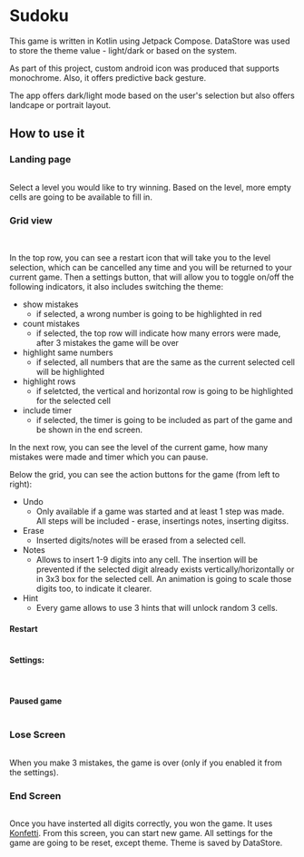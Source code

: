 # Sudoku
This game is written in Kotlin using Jetpack Compose. DataStore was used to store the theme value - light/dark or based on the system.

As part of this project, custom android icon was produced that supports monochrome. Also, it offers predictive back gesture.

The app offers dark/light mode based on the user's selection but also offers landcape or portrait layout.

## How to use it
### Landing page
<img src="./screenshots/dark-mode-starting-screen.png" style="height: '500px';"  alt=""/>

Select a level you would like to try winning. Based on the level, more empty cells are going to be available to fill in.

### Grid view
<img src="./screenshots/dark-mode-grid-view.png" style="height: '500px';"  alt="" />
<img src="./screenshots/light-mode-grid-view.png" style="height: '500px';"  alt=""/>

In the top row, you can see a restart icon that will take you to the level selection, which can be cancelled any time and you will be returned to your current game. Then a settings button, that will allow you to toggle on/off the following indicators, it also includes switching the theme:

- show mistakes
    - if selected, a wrong number is going to be highlighted in red
- count mistakes
    - if selected, the top row will indicate how many errors were made, after 3 mistakes the game will be over
- highlight same numbers
    - if selected, all numbers that are the same as the current selected cell will be highlighted
- highlight rows
    - if seletcted, the vertical and horizontal row is going to be highlighted for the selected cell
- include timer
    - if selected, the timer is going to be included as part of the game and be shown in the end screen.

In the next row, you can see the level of the current game, how many mistakes were made and timer which you can pause.

Below the grid, you can see the action buttons for the game (from left to right):
- Undo
    - Only available if a game was started and at least 1 step was made. All steps will be included - erase, insertings notes, inserting digitss.
- Erase
    - Inserted digits/notes will be erased from a selected cell.
- Notes
    - Allows to insert 1-9 digits into any cell. The insertion will be prevented if the selected digit already exists vertically/horizontally or in 3x3 box for the selected cell. An animation is going to scale those digits too, to indicate it clearer.
- Hint
    - Every game allows to use 3 hints that will unlock random 3 cells.

#### Restart
<img src="./screenshots/light-mode-level-selection.png" style="height: '500px';"  alt=""/>

#### Settings:
<img src="./screenshots/light-mode-settings.png" style="height: '500px';"  alt=""/>
<img src="./screenshots/dark-mode-settings.png" style="height: '500px';"  alt=""/>

#### Paused game
<img src="./screenshots/light-mode-pause-dialog.png" style="height: '500px';"  alt=""/>

### Lose Screen
<img src="./screenshots/lose-screen.png" style="height: '500px';"  alt=""/>

When you make 3 mistakes, the game is over (only if you enabled it from the settings).

### End Screen
<img src="./screenshots/end-screen.png" style="height: '500px';"  alt=""/>

Once you have insterted all digits correctly, you won the game. It uses [Konfetti](https://github.com/DanielMartinus/Konfetti). From this screen, you can start new game. All settings for the game are going to be reset, except theme. Theme is saved by DataStore.